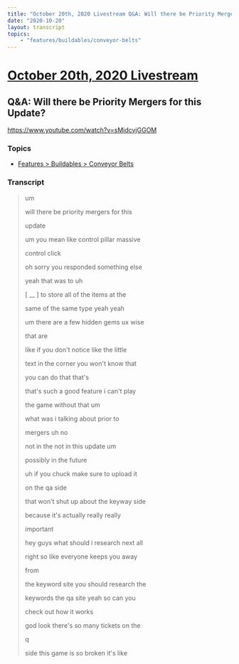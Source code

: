 ```yaml
---
title: "October 20th, 2020 Livestream Q&A: Will there be Priority Mergers for this Update?"
date: "2020-10-20"
layout: transcript
topics:
    - "features/buildables/conveyor-belts"
---
```

# [October 20th, 2020 Livestream](../2020-10-20.md)
## Q&A: Will there be Priority Mergers for this Update?
https://www.youtube.com/watch?v=sMidcvjGGOM

### Topics
* [Features > Buildables > Conveyor Belts](../topics/features/buildables/conveyor-belts.md)

### Transcript

> um
>
> will there be priority mergers for this
>
> update
>
> um you mean like control pillar massive
>
> control click
>
> oh sorry you responded something else
>
> yeah that was to uh
>
> [ __ ] to store all of the items at the
>
> same of the same type yeah yeah
>
> um there are a few hidden gems ux wise
>
> that are
>
> like if you don't notice like the little
>
> text in the corner you won't know that
>
> you can do that that's
>
> that's such a good feature i can't play
>
> the game without that um
>
> what was i talking about prior to
>
> mergers uh no
>
> not in the not in this update um
>
> possibly in the future
>
> uh if you chuck make sure to upload it
>
> on the qa side
>
> that won't shut up about the keyway side
>
> because it's actually really really
>
> important
>
> hey guys what should i research next all
>
> right so like everyone keeps you away
>
> from
>
> the keyword site you should research the
>
> keywords the qa site yeah so can you
>
> check out how it works
>
> god look there's so many tickets on the
>
> q
>
> side this game is so broken it's like
